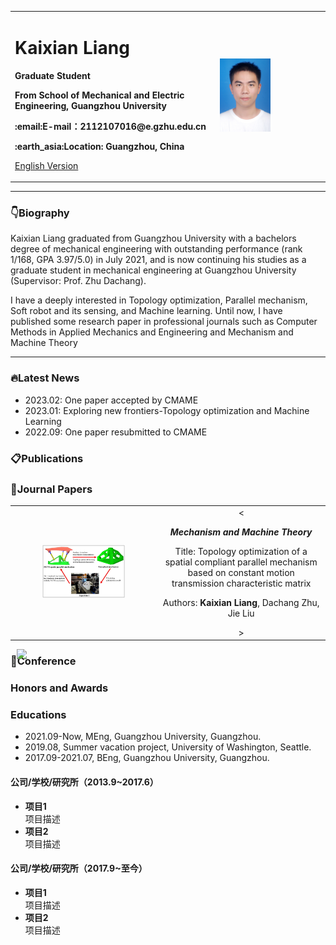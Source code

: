 <div>
<table border="0">
  <tr>
    <td width="65%">
      <h1>Kaixian Liang</h1>
      <p><b>Graduate Student</b></p>
      <p><b>From School of Mechanical and Electric Engineering, Guangzhou University</b></p>
      <p><b>:email:E-mail：2112107016@e.gzhu.edu.cn</b></p>
      <p><b>:earth_asia:Location: Guangzhou, China</b></p>
      <p><a href="/index-en.html">English Version</a></p>
    </td>
    <td width="35%">
      <img src="/self-photo.jpg" width="50%">
    </td>
  </tr>
</table>
</div>

---
### :point_down:Biography

Kaixian Liang graduated from Guangzhou University with a bachelors degree of mechanical engineering with outstanding performance (rank 1/168, GPA 3.97/5.0) in July 2021, and is now continuing his studies as a graduate student in mechanical engineering at Guangzhou University (Supervisor: Prof. Zhu Dachang).

I have a deeply interested in Topology optimization, Parallel mechanism, Soft robot and its sensing, and Machine learning. Until now, I have published some research paper in professional journals such as Computer Methods in Applied Mechanics and Engineering and Mechanism and Machine Theory 

---

### :fire:Latest News
- 2023.02: One paper accepted by CMAME
- 2023.01: Exploring new frontiers-Topology optimization and Machine Learning
- 2022.09: One paper resubmitted to CMAME
### :clipboard:Publications
### :book:Journal Papers
<table style=text-align:center>
  <tr>
    <td><img src="/TO parallel mechanism.jpg" width="60%"></td>
    <td><<p><b><i>Mechanism and Machine Theory</i></b></p> 
         <p>Title: Topology optimization of a spatial compliant parallel mechanism based on constant motion transmission characteristic matrix</p>
         <p>Authors: <b>Kaixian Liang</b>, Dachang Zhu, Jie Liu</p>></td>
  </tr>
</table>

<div>
<img style="position:absolute;margin-left:10px" src="D:\TO parallel mechanism.jpg" width="60%">
</div>

### :newspaper:Conference

### Honors and Awards


### Educations
- 2021.09-Now, MEng, Guangzhou University, Guangzhou.
- 2019.08, Summer vacation project, University of Washington, Seattle.
- 2017.09-2021.07, BEng, Guangzhou University, Guangzhou.
#### 公司/学校/研究所（2013.9~2017.6）
- **项目1**  
项目描述
- **项目2**  
项目描述

#### 公司/学校/研究所（2017.9~至今）
- **项目1**  
项目描述
- **项目2**  
项目描述
